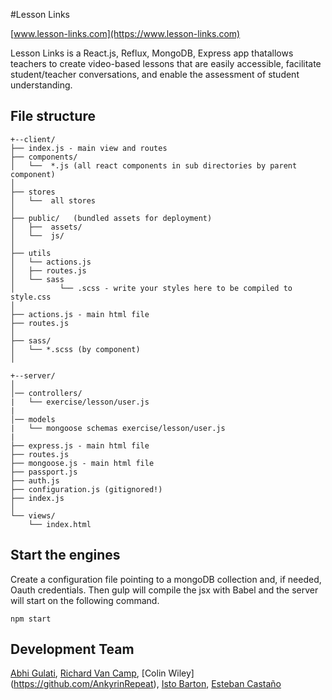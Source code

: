 #Lesson Links

[www.lesson-links.com](https://www.lesson-links.com)

Lesson Links is a React.js, Reflux, MongoDB, Express app thatallows teachers to create video-based lessons that are 
easily accessible, facilitate student/teacher conversations, and enable the assessment of student understanding.

## File structure

 ```
 +--client/
 ├── index.js - main view and routes 
 ├── components/
 │   └──  *.js (all react components in sub directories by parent component)      
 │
 ├── stores
 │   └──  all stores
 │
 ├── public/   (bundled assets for deployment)
 │   ├──  assets/
 │   └──  js/
 │
 ├── utils
 │   └── actions.js
 │   ├── routes.js
 │   └── sass
 │          └── .scss - write your styles here to be compiled to style.css
 │ 
 ├── actions.js - main html file
 ├── routes.js  
 │
 ├── sass/ 
 │   └── *.scss (by component)  
 │
 
 +--server/
 │
 │── controllers/
 |   └── exercise/lesson/user.js
 | 
 │── models
 |   └── mongoose schemas exercise/lesson/user.js
 |
 ├── express.js - main html file
 ├── routes.js 
 ├── mongoose.js - main html file
 ├── passport.js
 ├── auth.js 
 ├── configuration.js (gitignored!)
 ├── index.js 
 │
 └── views/ 
     └── index.html

 ```
 
## Start the engines

Create a configuration file pointing to a mongoDB collection and, if needed, Oauth credentials.
Then gulp will compile the jsx with Babel and the server will start on the following command.

```
npm start

```

## Development Team

[Abhi Gulati](https://github.com/AbhiGulati), [Richard Van Camp](https://github.com/RikuVan), [Colin Wiley]
(https://github.com/AnkyrinRepeat), [Isto Barton](https://github.com/istobarton), 
[Esteban Castaño](https://github.com/ecastano)



 
